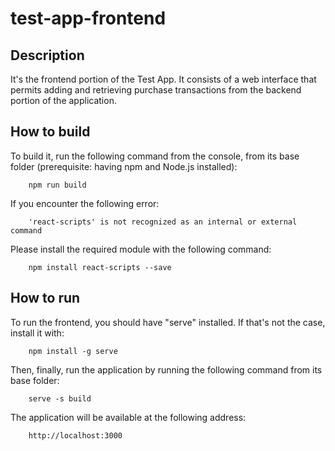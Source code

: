 # test-app-frontend

## Description

It's the frontend portion of the Test App. It consists of a web interface that permits adding and retrieving purchase transactions from the backend portion of the application.

## How to build

To build it, run the following command from the console, from its base folder (prerequisite: having npm and Node.js installed):

        npm run build

If you encounter the following error:

        'react-scripts' is not recognized as an internal or external command

Please install the required module with the following command:

        npm install react-scripts --save

## How to run

To run the frontend, you should have "serve" installed. If that's not the case, install it with:

        npm install -g serve

Then, finally, run the application by running the following command from its base folder:

        serve -s build

The application will be available at the following address:

        http://localhost:3000
